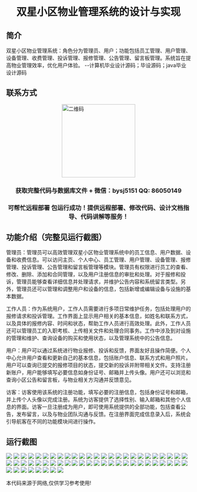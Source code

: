<p><h1 align="center">双星小区物业管理系统的设计与实现</h1></p>

## 简介
双星小区物业管理系统：角色分为管理员、用户；功能包括员工管理、用户管理、设备管理、收费管理、投诉管理、报修管理、公告管理、留言板管理。系统旨在提高物业管理效率，优化用户体验。    --计算机毕业设计源码；毕设源码；java毕业设计源码


## 联系方式
<img src="https://bs-1329754181.cos.ap-shanghai.myqcloud.com/wx.jpg" alt="二维码" style="display: block; margin: 0 auto;" width="200px">
<p><h3 align="center">获取完整代码与数据库文件 + 微信：bysj5151 QQ: 86050149</h3></p>
<p><h3 align="center">可帮忙远程部署 包运行成功！提供远程部署、修改代码、设计文档指导、代码讲解等服务！</h3></p>

## 功能介绍（完整见运行截图）
管理员：管理员可以高效管理双星小区物业管理系统中的员工信息、用户数据、设备和收费信息。可以访问主页、个人中心、员工管理、用户管理、设备管理、报修管理、投诉管理、公告管理和留言板管理等模块。管理员有权限进行员工的查看、修改、删除、添加和合同管理，以及用户注册信息的审批和处理。对于报修和投诉，管理员能够查看详细信息并处理请求，并维护公告内容和系统留言类型。另外，管理员还可以管理和调整用户和设备的信息，包括新增或编辑设备与设施的基本数据。

工作人员：作为系统用户，工作人员需要进行多项日常维护任务，包括处理用户的报修请求和投诉管理。工作界面上显示用户相关的基本信息，如姓名和联系方式，以及具体的报修内容、时间和状态，帮助工作人员进行高效处理。此外，工作人员还可以管理员工的入职考核、上传相关文件和处理合同事务。工作中涉及到对设施的管理和维护、查询设备的购买和使用状态，以及管理系统中的公告信息。

用户：用户可以通过系统进行物业报修、投诉和反馈，界面友好且操作简便。个人中心允许用户查看和更新自己的基本信息，包括账户信息、联系方式和用户照片。用户可以查询已提交的报修项目的状态，提交新的投诉并附带相关文件。支持注册新账户，用户能够填写必要信息如身份证号、邮箱并上传头像。用户还可以浏览和查询小区公告和留言板，与物业相关方沟通并反馈意见。

访客：访客使用该系统的注册功能，填写必要的注册信息，包括身份证号和邮箱，并上传个人头像以完成注册。系统为访客提供了选择性别、输入邮箱和其他个人信息的界面。访客一旦注册成为用户，即可使用系统提供的全部功能，包括查看公告，发布留言，以及与物业团队沟通与反馈。在注册界面完成信息录入后，系统会引导航客在不同的功能模块间进行操作。


## 运行截图
![](https://bs-1329754181.cos.ap-shanghai.myqcloud.com/ssm/DoubleStarCommunityPropertyManagementSystem/img/001.jpg)
![](https://bs-1329754181.cos.ap-shanghai.myqcloud.com/ssm/DoubleStarCommunityPropertyManagementSystem/img/002.jpg)
![](https://bs-1329754181.cos.ap-shanghai.myqcloud.com/ssm/DoubleStarCommunityPropertyManagementSystem/img/003.jpg)
![](https://bs-1329754181.cos.ap-shanghai.myqcloud.com/ssm/DoubleStarCommunityPropertyManagementSystem/img/004.jpg)
![](https://bs-1329754181.cos.ap-shanghai.myqcloud.com/ssm/DoubleStarCommunityPropertyManagementSystem/img/005.jpg)
![](https://bs-1329754181.cos.ap-shanghai.myqcloud.com/ssm/DoubleStarCommunityPropertyManagementSystem/img/006.jpg)
![](https://bs-1329754181.cos.ap-shanghai.myqcloud.com/ssm/DoubleStarCommunityPropertyManagementSystem/img/007.jpg)
![](https://bs-1329754181.cos.ap-shanghai.myqcloud.com/ssm/DoubleStarCommunityPropertyManagementSystem/img/008.jpg)
![](https://bs-1329754181.cos.ap-shanghai.myqcloud.com/ssm/DoubleStarCommunityPropertyManagementSystem/img/009.jpg)
![](https://bs-1329754181.cos.ap-shanghai.myqcloud.com/ssm/DoubleStarCommunityPropertyManagementSystem/img/010.jpg)
![](https://bs-1329754181.cos.ap-shanghai.myqcloud.com/ssm/DoubleStarCommunityPropertyManagementSystem/img/011.jpg)
![](https://bs-1329754181.cos.ap-shanghai.myqcloud.com/ssm/DoubleStarCommunityPropertyManagementSystem/img/012.jpg)
![](https://bs-1329754181.cos.ap-shanghai.myqcloud.com/ssm/DoubleStarCommunityPropertyManagementSystem/img/013.jpg)
![](https://bs-1329754181.cos.ap-shanghai.myqcloud.com/ssm/DoubleStarCommunityPropertyManagementSystem/img/014.jpg)
![](https://bs-1329754181.cos.ap-shanghai.myqcloud.com/ssm/DoubleStarCommunityPropertyManagementSystem/img/015.jpg)
![](https://bs-1329754181.cos.ap-shanghai.myqcloud.com/ssm/DoubleStarCommunityPropertyManagementSystem/img/016.jpg)
![](https://bs-1329754181.cos.ap-shanghai.myqcloud.com/ssm/DoubleStarCommunityPropertyManagementSystem/img/017.jpg)
![](https://bs-1329754181.cos.ap-shanghai.myqcloud.com/ssm/DoubleStarCommunityPropertyManagementSystem/img/018.jpg)
![](https://bs-1329754181.cos.ap-shanghai.myqcloud.com/ssm/DoubleStarCommunityPropertyManagementSystem/img/019.jpg)
![](https://bs-1329754181.cos.ap-shanghai.myqcloud.com/ssm/DoubleStarCommunityPropertyManagementSystem/img/020.jpg)
![](https://bs-1329754181.cos.ap-shanghai.myqcloud.com/ssm/DoubleStarCommunityPropertyManagementSystem/img/021.jpg)
![](https://bs-1329754181.cos.ap-shanghai.myqcloud.com/ssm/DoubleStarCommunityPropertyManagementSystem/img/022.jpg)
![](https://bs-1329754181.cos.ap-shanghai.myqcloud.com/ssm/DoubleStarCommunityPropertyManagementSystem/img/023.jpg)
![](https://bs-1329754181.cos.ap-shanghai.myqcloud.com/ssm/DoubleStarCommunityPropertyManagementSystem/img/024.jpg)
![](https://bs-1329754181.cos.ap-shanghai.myqcloud.com/ssm/DoubleStarCommunityPropertyManagementSystem/img/025.jpg)
![](https://bs-1329754181.cos.ap-shanghai.myqcloud.com/ssm/DoubleStarCommunityPropertyManagementSystem/img/026.jpg)
![](https://bs-1329754181.cos.ap-shanghai.myqcloud.com/ssm/DoubleStarCommunityPropertyManagementSystem/img/027.jpg)
![](https://bs-1329754181.cos.ap-shanghai.myqcloud.com/ssm/DoubleStarCommunityPropertyManagementSystem/img/028.jpg)
![](https://bs-1329754181.cos.ap-shanghai.myqcloud.com/ssm/DoubleStarCommunityPropertyManagementSystem/img/029.jpg)
![](https://bs-1329754181.cos.ap-shanghai.myqcloud.com/ssm/DoubleStarCommunityPropertyManagementSystem/img/030.jpg)
![](https://bs-1329754181.cos.ap-shanghai.myqcloud.com/ssm/DoubleStarCommunityPropertyManagementSystem/img/031.jpg)
![](https://bs-1329754181.cos.ap-shanghai.myqcloud.com/ssm/DoubleStarCommunityPropertyManagementSystem/img/032.jpg)
![](https://bs-1329754181.cos.ap-shanghai.myqcloud.com/ssm/DoubleStarCommunityPropertyManagementSystem/img/033.jpg)
![](https://bs-1329754181.cos.ap-shanghai.myqcloud.com/ssm/DoubleStarCommunityPropertyManagementSystem/img/034.jpg)
![](https://bs-1329754181.cos.ap-shanghai.myqcloud.com/ssm/DoubleStarCommunityPropertyManagementSystem/img/035.jpg)
![](https://bs-1329754181.cos.ap-shanghai.myqcloud.com/ssm/DoubleStarCommunityPropertyManagementSystem/img/036.jpg)
![](https://bs-1329754181.cos.ap-shanghai.myqcloud.com/ssm/DoubleStarCommunityPropertyManagementSystem/img/037.jpg)
![](https://bs-1329754181.cos.ap-shanghai.myqcloud.com/ssm/DoubleStarCommunityPropertyManagementSystem/img/038.jpg)
![](https://bs-1329754181.cos.ap-shanghai.myqcloud.com/ssm/DoubleStarCommunityPropertyManagementSystem/img/039.jpg)
![](https://bs-1329754181.cos.ap-shanghai.myqcloud.com/ssm/DoubleStarCommunityPropertyManagementSystem/img/040.jpg)
![](https://bs-1329754181.cos.ap-shanghai.myqcloud.com/ssm/DoubleStarCommunityPropertyManagementSystem/img/041.jpg)
![](https://bs-1329754181.cos.ap-shanghai.myqcloud.com/ssm/DoubleStarCommunityPropertyManagementSystem/img/042.jpg)
![](https://bs-1329754181.cos.ap-shanghai.myqcloud.com/ssm/DoubleStarCommunityPropertyManagementSystem/img/043.jpg)
![](https://bs-1329754181.cos.ap-shanghai.myqcloud.com/ssm/DoubleStarCommunityPropertyManagementSystem/img/044.jpg)
![](https://bs-1329754181.cos.ap-shanghai.myqcloud.com/ssm/DoubleStarCommunityPropertyManagementSystem/img/045.jpg)
![](https://bs-1329754181.cos.ap-shanghai.myqcloud.com/ssm/DoubleStarCommunityPropertyManagementSystem/img/046.jpg)
![](https://bs-1329754181.cos.ap-shanghai.myqcloud.com/ssm/DoubleStarCommunityPropertyManagementSystem/img/047.jpg)
![](https://bs-1329754181.cos.ap-shanghai.myqcloud.com/ssm/DoubleStarCommunityPropertyManagementSystem/img/048.jpg)
![](https://bs-1329754181.cos.ap-shanghai.myqcloud.com/ssm/DoubleStarCommunityPropertyManagementSystem/img/049.jpg)
![](https://bs-1329754181.cos.ap-shanghai.myqcloud.com/ssm/DoubleStarCommunityPropertyManagementSystem/img/050.jpg)
![](https://bs-1329754181.cos.ap-shanghai.myqcloud.com/ssm/DoubleStarCommunityPropertyManagementSystem/img/051.jpg)
![](https://bs-1329754181.cos.ap-shanghai.myqcloud.com/ssm/DoubleStarCommunityPropertyManagementSystem/img/052.jpg)
![](https://bs-1329754181.cos.ap-shanghai.myqcloud.com/ssm/DoubleStarCommunityPropertyManagementSystem/img/053.jpg)
![](https://bs-1329754181.cos.ap-shanghai.myqcloud.com/ssm/DoubleStarCommunityPropertyManagementSystem/img/054.jpg)
![](https://bs-1329754181.cos.ap-shanghai.myqcloud.com/ssm/DoubleStarCommunityPropertyManagementSystem/img/055.jpg)
![](https://bs-1329754181.cos.ap-shanghai.myqcloud.com/ssm/DoubleStarCommunityPropertyManagementSystem/img/056.jpg)
![](https://bs-1329754181.cos.ap-shanghai.myqcloud.com/ssm/DoubleStarCommunityPropertyManagementSystem/img/057.jpg)
![](https://bs-1329754181.cos.ap-shanghai.myqcloud.com/ssm/DoubleStarCommunityPropertyManagementSystem/img/058.jpg)

<p>本代码来源于网络,仅供学习参考使用!</p>
